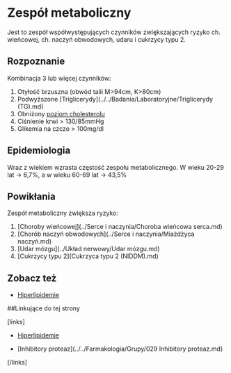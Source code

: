 # Zespół metaboliczny

Jest to zespół współwystępujących czynników zwiększających ryzyko ch. wieńcowej, ch. naczyń obwodowych, udaru i cukrzycy typu 2.



## Rozpoznanie

Kombinacja 3 lub więcej czynników:

1. Otyłość brzuszna (obwód talii M>94cm, K>80cm)
2. Podwyższone [Triglicerydy](../../Badania/Laboratoryjne/Triglicerydy (TG).md)
3. Obniżony [poziom cholesterolu](../../Badania/Laboratoryjne/Cholesterol.md)
4. Ciśnienie krwi > 130/85mmHg
5. Glikemia na czczo > 100mg/dl




## Epidemiologia

Wraz z wiekiem wzrasta częstość zespołu metabolicznego. W wieku 20-29 lat → 6,7%, a w wieku 60-69 lat → 43,5%



## Powikłania

Zespół metaboliczny zwiększa ryzyko:

1. [Choroby wieńcowej](../Serce i naczynia/Choroba wieńcowa serca.md)
2. [Chorób naczyń obwodowych](../Serce i naczynia/Miażdżyca naczyń.md)
3. [Udar mózgu](../Układ nerwowy/Udar mózgu.md)
4. [Cukrzycy typu 2](Cukrzyca typu 2 (NIDDM).md)




## Zobacz też

- [Hiperlipidemie](../Metabolizm/Hiperlipidemie.md)





##Linkujące do tej strony

[links]

- [Hiperlipidemie](../Metabolizm/Hiperlipidemie.md)

- [Inhibitory proteaz](../../Farmakologia/Grupy/029 Inhibitory proteaz.md)


[/links]











